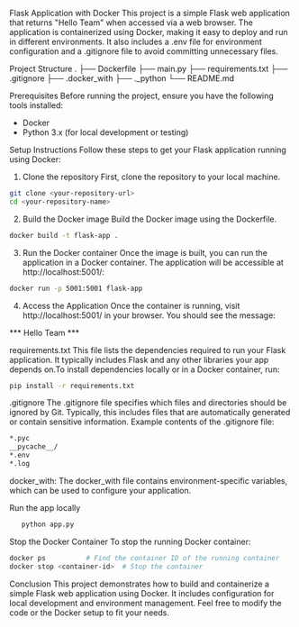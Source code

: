 Flask Application with Docker
This project is a simple Flask web application that returns "Hello Team" when accessed via a web browser. The application is containerized using Docker, making it easy to deploy and run in different environments. It also includes a .env file for environment configuration and a .gitignore file to avoid committing unnecessary files.

Project Structure
.
├── Dockerfile
├── main.py
├── requirements.txt
├── .gitignore
├── .docker_with
├── ._python
└── README.md


Prerequisites
Before running the project, ensure you have the following tools installed:
* Docker
* Python 3.x (for local development or testing)

Setup Instructions
Follow these steps to get your Flask application running using Docker:

1. Clone the repository
First, clone the repository to your local machine.
```bash
git clone <your-repository-url>
cd <your-repository-name>
```

2. Build the Docker image
Build the Docker image using the Dockerfile.
```bash
docker build -t flask-app .

```

3. Run the Docker container
Once the image is built, you can run the application in a Docker container. The application will be accessible at http://localhost:5001/:
```bash
docker run -p 5001:5001 flask-app

```

4. Access the Application
Once the container is running, visit http://localhost:5001/ in your browser. You should see the message:

*** Hello Team ***

requirements.txt
This file lists the dependencies required to run your Flask application. It typically includes Flask and any other libraries your app depends on.To install dependencies locally or in a Docker container, run:
``` bash
pip install -r requirements.txt
```

.gitignore
The .gitignore file specifies which files and directories should be ignored by Git. Typically, this includes files that are automatically generated or contain sensitive information. Example contents of the .gitignore file:
```bash
*.pyc
__pycache__/
*.env
*.log
```

docker_with:
The  docker_with file contains environment-specific variables, which can be used to configure your application.

 Run the app locally
 ```bash
    python app.py

 ```

 Stop the Docker Container
To stop the running Docker container:
```bash
docker ps          # Find the container ID of the running container
docker stop <container-id>  # Stop the container

```

Conclusion
This project demonstrates how to build and containerize a simple Flask web application using Docker. It includes configuration for local development and environment management.
Feel free to modify the code or the Docker setup to fit your needs.

